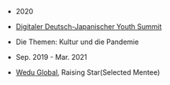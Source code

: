 - 2020
- [Digitaler Deutsch-Japanischer Youth Summit](https://djjg.org/digitaler-deutsch-japanischer-youth-summit/)
- Die Themen: Kultur und die Pandemie 

- Sep. 2019 - Mar. 2021
- [Wedu Global](https://www.weduglobal.org/), Raising Star(Selected Mentee)
